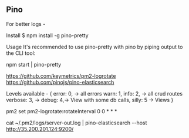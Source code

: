 ## Pino

For better logs - 

Install
$ npm install -g pino-pretty

Usage
It's recommended to use pino-pretty with pino by piping output to the CLI tool:

npm start | pino-pretty


https://github.com/keymetrics/pm2-logrotate
https://github.com/pinojs/pino-elasticsearch

Levels available -
{ 
  error: 0, -> all errors
  warn: 1, 
  info: 2, -> all crud routes 
  verbose: 3, ->
  debug: 4,-> View with some db calls, 
  silly: 5 -> Views
}


pm2 set pm2-logrotate:rotateInterval 0 0 * * *

cat ~/.pm2/logs/server-out.log | pino-elasticsearch  --host http://35.200.201.124:9200/
